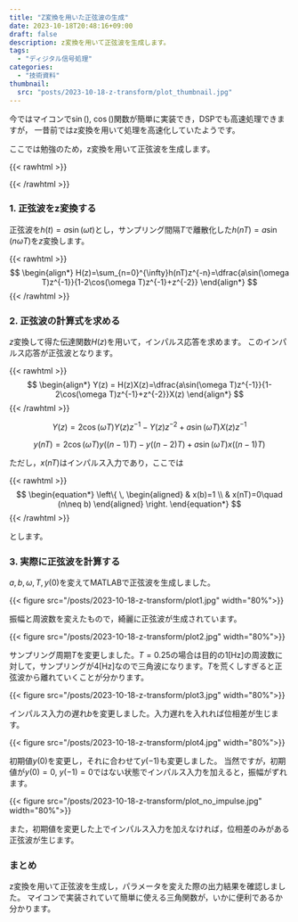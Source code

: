 ```yaml
---
title: "Z変換を用いた正弦波の生成"
date: 2023-10-18T20:48:16+09:00
draft: false
description: z変換を用いて正弦波を生成します。
tags:
  - "ディジタル信号処理"
categories:
  - "技術資料"
thumbnail:
  src: "posts/2023-10-18-z-transform/plot_thumbnail.jpg"
---
```


今ではマイコンで$\sin(),\ \cos()$関数が簡単に実装でき，DSPでも高速処理できますが，
一昔前ではz変換を用いて処理を高速化していたようです。

ここでは勉強のため，z変換を用いて正弦波を生成します。

<!--more-->

{{< rawhtml >}}
<script src="https://cdnjs.cloudflare.com/ajax/libs/mathjax/2.7.4/MathJax.js?config=TeX-AMS-MML_HTMLorMML"></script>
<script type="text/x-mathjax-config">
    MathJax.Hub.Config({tex2jax: {inlineMath: [['$','$'], ['\\(','\\)']]}});
</script>
{{< /rawhtml >}}

### 1. 正弦波をz変換する
正弦波を$h(t)=a\sin(\omega t)$とし，サンプリング間隔$T$で離散化した$h(nT)=a\sin(n\omega T)$を$z$変換します。

{{< rawhtml >}}
$$
\begin{align*}
H(z)=\sum_{n=0}^{\infty}h(nT)z^{-n}=\dfrac{a\sin(\omega T)z^{-1}}{1-2\cos(\omega T)z^{-1}+z^{-2}}
\end{align*}
$$
{{< /rawhtml >}}

### 2. 正弦波の計算式を求める
$z$変換して得た伝達関数$H(z)$を用いて，インパルス応答を求めます。
このインパルス応答が正弦波となります。

{{< rawhtml >}}
$$
\begin{align*}
Y(z) = H(z)X(z)=\dfrac{a\sin(\omega T)z^{-1}}{1-2\cos(\omega T)z^{-1}+z^{-2}}X(z)
\end{align*}
$$
{{< /rawhtml >}}

$$
Y(z)=2\cos(\omega T)Y(z)z^{-1}-Y(z)z^{-2}+a\sin(\omega T)X(z)z^{-1}
$$

$$
y(nT)=2\cos(\omega T)y((n-1)T)-y((n-2)T)+a\sin(\omega T)x((n-1)T)
$$

ただし，$x(nT)$はインパルス入力であり，ここでは

{{< rawhtml >}}
$$
\begin{equation*}
\left\{ \,
    \begin{aligned}
    & x(b)=1 \\
    & x(nT)=0\quad (n\neq b)
    \end{aligned}
\right.
\end{equation*}
$$
{{< /rawhtml >}}

とします。

### 3. 実際に正弦波を計算する
$a,b,\omega,T,y(0)$を変えてMATLABで正弦波を生成しました。

{{< figure src="/posts/2023-10-18-z-transform/plot1.jpg" width="80%">}}

振幅と周波数を変えたもので，綺麗に正弦波が生成されています。

{{< figure src="/posts/2023-10-18-z-transform/plot2.jpg" width="80%">}}

サンプリング周期$T$を変更しました。$T=0.25$の場合は目的の$1$[Hz]の周波数に対して，サンプリングが$4$[Hz]なので三角波になります。$T$を荒くしすぎると正弦波から離れていくことが分かります。

{{< figure src="/posts/2023-10-18-z-transform/plot3.jpg" width="80%">}}

インパルス入力の遅れ$b$を変更しました。入力遅れを入れれば位相差が生じます。

{{< figure src="/posts/2023-10-18-z-transform/plot4.jpg" width="80%">}}

初期値$y(0)$を変更し，それに合わせて$y(-1)$も変更しました。
当然ですが，初期値が$y(0)=0,\ y(-1)=0$ではない状態でインパルス入力を加えると，振幅がずれます。

{{< figure src="/posts/2023-10-18-z-transform/plot_no_impulse.jpg" width="80%">}}

また，初期値を変更した上でインパルス入力を加えなければ，位相差のみがある正弦波が生じます。

### まとめ
z変換を用いて正弦波を生成し，パラメータを変えた際の出力結果を確認しました。
マイコンで実装されていて簡単に使える三角関数が，いかに便利であるか分かります。

